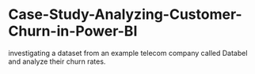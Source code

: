 # Case-Study-Analyzing-Customer-Churn-in-Power-BI
 investigating a dataset from an example telecom company called Databel and analyze their churn rates. 
